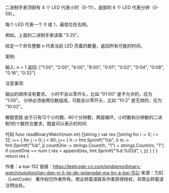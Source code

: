 二进制手表顶部有 4 个 LED 代表小时（0-11），底部的 6 个 LED 代表分钟（0-59）。

每个 LED 代表一个 0 或 1，最低位在右侧。



例如，上面的二进制手表读取 “3:25”。

给定一个非负整数 n 代表当前 LED 亮着的数量，返回所有可能的时间。

案例:

输入: n = 1
返回: ["1:00", "2:00", "4:00", "8:00", "0:01", "0:02", "0:04", "0:08", "0:16", "0:32"]
 

注意事项:

输出的顺序没有要求。
小时不会以零开头，比如 “01:00” 是不允许的，应为 “1:00”。
分钟必须由两位数组成，可能会以零开头，比如 “10:2” 是无效的，应为 “10:02”。


解题思路
由于只有12个小时数、60个分钟数，两层循环，小时数和分钟数的二进制1的个数符合要求，既是可以表示的时间

代码
func readBinaryWatch(num int) []string {
    var res []string
    for i := 0; i < 12; i++ {
        for j := 0; j < 60; j++ {
            h := fmt.Sprintf("%b", i)
            m := fmt.Sprintf("%b", j)
            countOne := strings.Count(h, "1") + strings.Count(m, "1")
            if countOne == num {
                res = append(res, fmt.Sprintf("%d:%02d", i, j))
            }
        }
    }
    return res
}

作者：a-bai-152
链接：https://leetcode-cn.com/problems/binary-watch/solution/jian-dan-yi-li-jie-de-golangdai-ma-by-a-bai-152/
来源：力扣（LeetCode）
著作权归作者所有。商业转载请联系作者获得授权，非商业转载请注明出处。